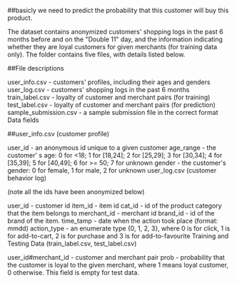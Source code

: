 ##basicly we need to predict the probability that this customer will buy this product.


The dataset contains anonymized customers' shopping logs in the past 6 months before and on the "Double 11" day, and the information indicating whether they are loyal customers for given merchants (for training data only). The folder contains five files, with details listed below.

##File descriptions

user_info.csv - customers' profiles, including their ages and genders
user_log.csv - customers' shopping logs in the past 6 months
train_label.csv - loyalty of customer and merchant pairs (for training)
test_label.csv - loyalty of customer and merchant pairs (for prediction)
sample_submission.csv - a sample submission file in the correct format
Data fields

##user_info.csv (customer profile)

user_id - an anonymous id unique to a given customer
age_range - the customer' s age: 0 for <18; 1 for [18,24]; 2 for [25,29]; 3 for [30,34]; 4 for [35,39]; 5 for [40,49]; 6 for >= 50; 7 for unknown
gender - the customer's gender: 0 for female, 1 for male, 2 for unknown
user_log.csv (customer behavior log)

(note all the ids have been anonymized below)

user_id -  customer id
item_id -  item id
cat_id -  id of the product category that the item belongs to
merchant_id -  merchant id
brand_id - id of the brand of the item.
time_tamp - date when the action took place (format: mmdd)
action_type - an enumerate type {0, 1, 2, 3}, where 0 is for click, 1 is for add-to-cart, 2 is for purchase and 3 is for add-to-favourite
Training and Testing Data (train_label.csv, test_label.csv)

user_id#merchant_id - customer and merchant pair
prob - probability that the customer is loyal to the given merchant,  where 1 means loyal customer, 0 otherwise. This field is empty for test data.
